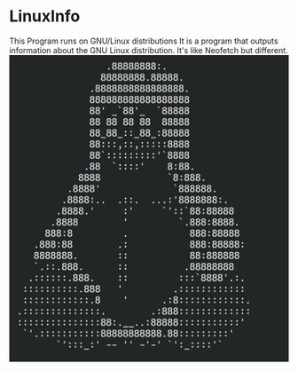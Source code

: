 

# LinuxInfo
This Program runs on GNU/Linux distributions It is a program that outputs information about the GNU Linux distribution. It's like Neofetch but different.![title-image](title_image.png)

